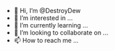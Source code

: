- 👋 Hi, I’m @DestroyDew
- 👀 I’m interested in ...
- 🌱 I’m currently learning ...
- 💞️ I’m looking to collaborate on ...
- 📫 How to reach me ...

<!---
DestroyDew/DestroyDew is a ✨ special ✨ repository because its `README.md` (this file) appears on your GitHub profile.
You can click the Preview link to take a look at your changes.
--->
